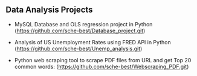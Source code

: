 
<h2> Data Analysis Projects</h2>

- MySQL Database and OLS regression project in Python (https://github.com/sche-best/Database_project.git) 

- Analysis of US Unemployment Rates using FRED API in Python (https://github.com/sche-best/Unemp_analysis.git)

- Python web scraping tool to scrape PDF files from URL and get Top 20 common words: (https://github.com/sche-best/Webscraping_PDF.git)

 


<!--
**sche-best/sche-best** is a ✨ _special_ ✨ repository because its `README.md` (this file) appears on your GitHub profile.

Here are some ideas to get you started:

- 🔭 I’m currently working on ...
- 🌱 I’m currently learning ...
- 👯 I’m looking to collaborate on ...
- 🤔 I’m looking for help with ...
- 💬 Ask me about ...
- 📫 How to reach me: ...
- 😄 Pronouns: ...
- ⚡ Fun fact: ...
-->
